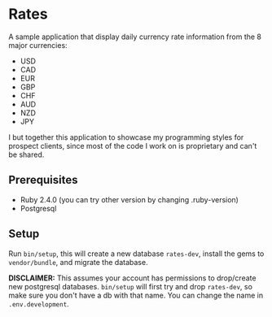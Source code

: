 # Rates

A sample application that display daily currency rate information from the 8 major currencies:

* USD
* CAD
* EUR
* GBP
* CHF
* AUD
* NZD
* JPY

I but together this application to showcase my programming styles for prospect clients, since most of the code I work on is proprietary and can't be shared.

## Prerequisites

* Ruby 2.4.0 (you can try other version by changing .ruby-version)
* Postgresql

## Setup

Run `bin/setup`, this will create a new database `rates-dev`, install the gems to `vendor/bundle`, and migrate the database.

**DISCLAIMER:** This assumes your account has permissions to drop/create new postgresql databases. `bin/setup` will first try and drop `rates-dev`, so make sure you don't have a db with that name.  You can change the name in `.env.development`.
